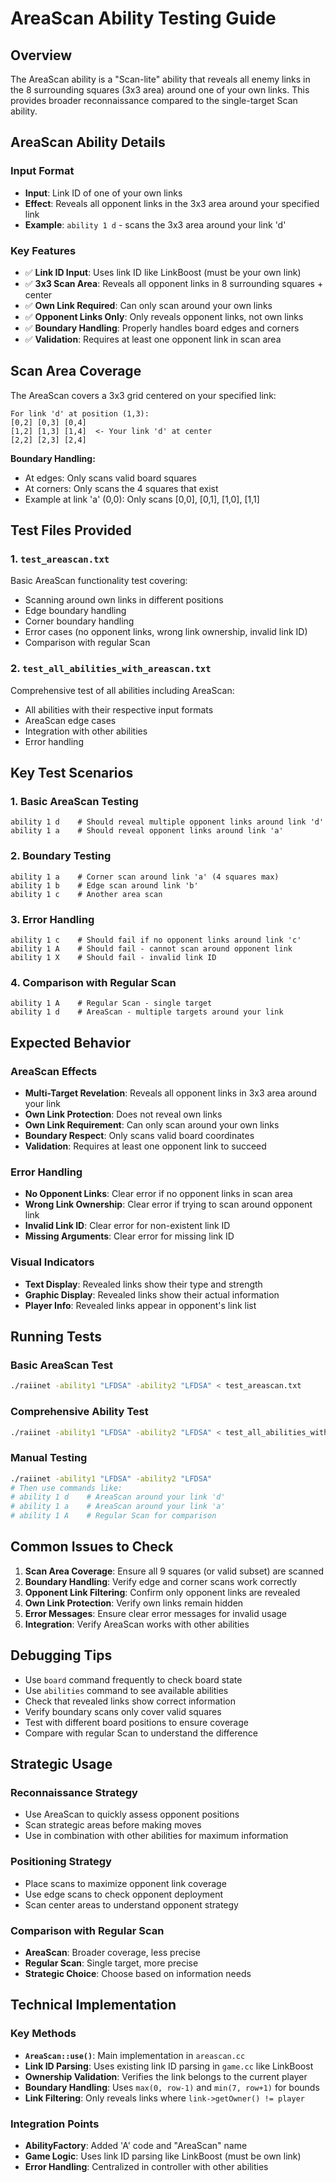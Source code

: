 # AreaScan Ability Testing Guide

## Overview
The AreaScan ability is a "Scan-lite" ability that reveals all enemy links in the 8 surrounding squares (3x3 area) around one of your own links. This provides broader reconnaissance compared to the single-target Scan ability.

## AreaScan Ability Details

### **Input Format**
- **Input**: Link ID of one of your own links
- **Effect**: Reveals all opponent links in the 3x3 area around your specified link
- **Example**: `ability 1 d` - scans the 3x3 area around your link 'd'

### **Key Features**
- ✅ **Link ID Input**: Uses link ID like LinkBoost (must be your own link)
- ✅ **3x3 Scan Area**: Reveals all opponent links in 8 surrounding squares + center
- ✅ **Own Link Required**: Can only scan around your own links
- ✅ **Opponent Links Only**: Only reveals opponent links, not own links
- ✅ **Boundary Handling**: Properly handles board edges and corners
- ✅ **Validation**: Requires at least one opponent link in scan area

## Scan Area Coverage

The AreaScan covers a 3x3 grid centered on your specified link:

```
For link 'd' at position (1,3):
[0,2] [0,3] [0,4]
[1,2] [1,3] [1,4]  <- Your link 'd' at center
[2,2] [2,3] [2,4]
```

**Boundary Handling:**
- At edges: Only scans valid board squares
- At corners: Only scans the 4 squares that exist
- Example at link 'a' (0,0): Only scans [0,0], [0,1], [1,0], [1,1]

## Test Files Provided

### 1. `test_areascan.txt`
Basic AreaScan functionality test covering:
- Scanning around own links in different positions
- Edge boundary handling
- Corner boundary handling
- Error cases (no opponent links, wrong link ownership, invalid link ID)
- Comparison with regular Scan

### 2. `test_all_abilities_with_areascan.txt`
Comprehensive test of all abilities including AreaScan:
- All abilities with their respective input formats
- AreaScan edge cases
- Integration with other abilities
- Error handling

## Key Test Scenarios

### 1. **Basic AreaScan Testing**
```
ability 1 d    # Should reveal multiple opponent links around link 'd'
ability 1 a    # Should reveal opponent links around link 'a'
```

### 2. **Boundary Testing**
```
ability 1 a    # Corner scan around link 'a' (4 squares max)
ability 1 b    # Edge scan around link 'b'
ability 1 c    # Another area scan
```

### 3. **Error Handling**
```
ability 1 c    # Should fail if no opponent links around link 'c'
ability 1 A    # Should fail - cannot scan around opponent link
ability 1 X    # Should fail - invalid link ID
```

### 4. **Comparison with Regular Scan**
```
ability 1 A    # Regular Scan - single target
ability 1 d    # AreaScan - multiple targets around your link
```

## Expected Behavior

### AreaScan Effects
- **Multi-Target Revelation**: Reveals all opponent links in 3x3 area around your link
- **Own Link Protection**: Does not reveal own links
- **Own Link Requirement**: Can only scan around your own links
- **Boundary Respect**: Only scans valid board coordinates
- **Validation**: Requires at least one opponent link to succeed

### Error Handling
- **No Opponent Links**: Clear error if no opponent links in scan area
- **Wrong Link Ownership**: Clear error if trying to scan around opponent link
- **Invalid Link ID**: Clear error for non-existent link ID
- **Missing Arguments**: Clear error for missing link ID

### Visual Indicators
- **Text Display**: Revealed links show their type and strength
- **Graphic Display**: Revealed links show their actual information
- **Player Info**: Revealed links appear in opponent's link list

## Running Tests

### Basic AreaScan Test
```bash
./raiinet -ability1 "LFDSA" -ability2 "LFDSA" < test_areascan.txt
```

### Comprehensive Ability Test
```bash
./raiinet -ability1 "LFDSA" -ability2 "LFDSA" < test_all_abilities_with_areascan.txt
```

### Manual Testing
```bash
./raiinet -ability1 "LFDSA" -ability2 "LFDSA"
# Then use commands like:
# ability 1 d    # AreaScan around your link 'd'
# ability 1 a    # AreaScan around your link 'a'
# ability 1 A    # Regular Scan for comparison
```

## Common Issues to Check

1. **Scan Area Coverage**: Ensure all 9 squares (or valid subset) are scanned
2. **Boundary Handling**: Verify edge and corner scans work correctly
3. **Opponent Link Filtering**: Confirm only opponent links are revealed
4. **Own Link Protection**: Verify own links remain hidden
5. **Error Messages**: Ensure clear error messages for invalid usage
6. **Integration**: Verify AreaScan works with other abilities

## Debugging Tips

- Use `board` command frequently to check board state
- Use `abilities` command to see available abilities
- Check that revealed links show correct information
- Verify boundary scans only cover valid squares
- Test with different board positions to ensure coverage
- Compare with regular Scan to understand the difference

## Strategic Usage

### Reconnaissance Strategy
- Use AreaScan to quickly assess opponent positions
- Scan strategic areas before making moves
- Use in combination with other abilities for maximum information

### Positioning Strategy
- Place scans to maximize opponent link coverage
- Use edge scans to check opponent deployment
- Scan center areas to understand opponent strategy

### Comparison with Regular Scan
- **AreaScan**: Broader coverage, less precise
- **Regular Scan**: Single target, more precise
- **Strategic Choice**: Choose based on information needs

## Technical Implementation

### Key Methods
- **`AreaScan::use()`**: Main implementation in `areascan.cc`
- **Link ID Parsing**: Uses existing link ID parsing in `game.cc` like LinkBoost
- **Ownership Validation**: Verifies the link belongs to the current player
- **Boundary Handling**: Uses `max(0, row-1)` and `min(7, row+1)` for bounds
- **Link Filtering**: Only reveals links where `link->getOwner() != player`

### Integration Points
- **AbilityFactory**: Added 'A' code and "AreaScan" name
- **Game Logic**: Uses link ID parsing like LinkBoost (must be own link)
- **Error Handling**: Centralized in controller with other abilities